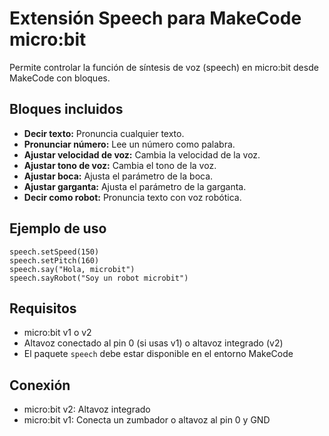# Extensión Speech para MakeCode micro:bit

Permite controlar la función de síntesis de voz (speech) en micro:bit desde MakeCode con bloques.

## Bloques incluidos

- **Decir texto:** Pronuncia cualquier texto.
- **Pronunciar número:** Lee un número como palabra.
- **Ajustar velocidad de voz:** Cambia la velocidad de la voz.
- **Ajustar tono de voz:** Cambia el tono de la voz.
- **Ajustar boca:** Ajusta el parámetro de la boca.
- **Ajustar garganta:** Ajusta el parámetro de la garganta.
- **Decir como robot:** Pronuncia texto con voz robótica.

## Ejemplo de uso

```blocks
speech.setSpeed(150)
speech.setPitch(160)
speech.say("Hola, microbit")
speech.sayRobot("Soy un robot microbit")
```

## Requisitos

- micro:bit v1 o v2
- Altavoz conectado al pin 0 (si usas v1) o altavoz integrado (v2)
- El paquete `speech` debe estar disponible en el entorno MakeCode

## Conexión

- micro:bit v2: Altavoz integrado
- micro:bit v1: Conecta un zumbador o altavoz al pin 0 y GND
